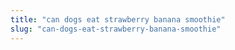 ```yaml
---
title: "can dogs eat strawberry banana smoothie"
slug: "can-dogs-eat-strawberry-banana-smoothie"
---
```


